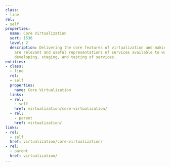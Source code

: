 ```yaml
---
class:
- line
rel:
- self
properties:
  name: Core Virtualization
  sort: 1536
  level: 2
  description: Delivering the core features of virtualization and making sure there
    are relevant and useful representations of services available to work with when
    developing, staging, and testing of services.
entities:
- class:
  - line
  rel:
  - self
  properties:
    name: Core Virtualization
  links:
  - rel:
    - self
    href: virtualization/core-virtualization/
  - rel:
    - parent
    href: virtualization/
links:
- rel:
  - self
  href: virtualization/core-virtualization/
- rel:
  - parent
  href: virtualization/
...
```

